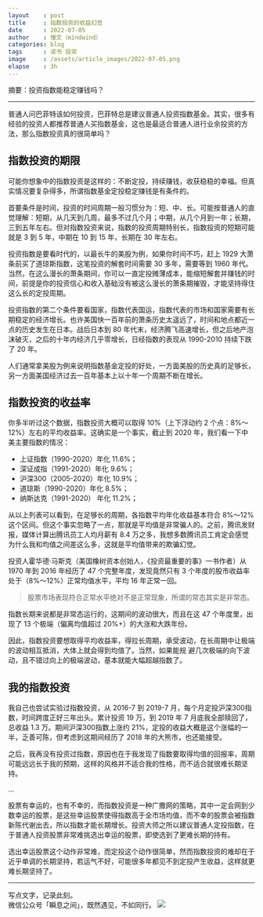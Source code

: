 ```yaml
---
layout    : post
title     : 指数投资的收益幻觉
date      : 2022-07-05
author    : 慢文（mindwind）
categories: blog
tags      : 读书 投资
image     : /assets/article_images/2022-07-05.png
elapse    : 3h
---
```


摘要：投资指数能稳定赚钱吗？

---

普通人问巴菲特该如何投资，巴菲特总是建议普通人投资指数基金。其实，很多有经验的投资人都推荐普通人买指数基金，这也是最适合普通人进行业余投资的方法，那么指数投资真的很简单吗？


## 指数投资的期限
可能你想象中的指数投资是这样的：不断定投，持续赚钱，收获稳稳的幸福。但真实情况要复杂得多，所谓指数基金定投稳定赚钱是有条件的。

首要条件是时间，投资的时间周期一般习惯分为：短、中、长。可能按普通人的直觉理解：短期，从几天到几周，最多不过几个月；中期，从几个月到一年；长期，三到五年左右。但对指数投资来说，指数的投资周期特别长，指数投资的短期可能就是 3 到 5 年，中期在 10 到 15 年，长期在 30 年左右。

投资指数是要看时代的，以最长牛的美股为例，如果你时间不巧，赶上 1929 大萧条前买了道琼斯指数，这笔投资的解套时间需要 30 多年，需要等到 1960 年代。当然，在这么漫长的萧条期间，你可以一直定投摊薄成本，能缩短解套并赚钱的时间，前提是你的投资信心和收入基础没有被这么漫长的萧条期摧毁，才能坚持得住这么长的定投周期。

投资指数的第二个条件要看国家，指数代表国运，指数代表的市场和国家需要有长期稳定的经济增长。也许美国快一百年前的萧条历史太遥远了，时间和地点都近一点的历史发生在日本。战后日本到 80 年代末，经济腾飞高速增长，但之后地产泡沫破灭，之后的十年内经济几乎零增长，日经指数的表现从 1990-2010 持续下跌了 20 年。

人们通常拿美股为例来说明指数基金定投的好处，一方面美股的历史真的足够长，另一方面美国经济过去一百年基本上以十年一个周期不断在增长。


## 指数投资的收益率
你多半听过这个数据，指数投资大概可以取得 10%（上下浮动约 2 个点：8%～12%）左右的平均收益率。这确实是一个事实，截止到 2020 年，我们看一下中美主要指数的情况：

  - 上证指数（1990-2020）年化 11.6%；
  - 深证成指（1991-2020）年化 9.6%；
  - 沪深300（2005-2020）年化 10.9%；
  - 道琼斯（1990-2020）年化 8.5%；
  - 纳斯达克（1991-2020） 年化 11.2%；

从以上列表可以看到，在足够长的周期，各指数平均年化收益基本符合 8%～12% 这个区间。但这个事实忽略了一点，那就是平均值是非常骗人的。之前，腾讯发财报，媒体计算出腾讯员工人均月薪有 8.4 万之多，我想多数腾讯员工肯定会感觉为什么我和均值之间差这么多，这就是平均值带来的欺骗幻觉。

投资人霍华德·马斯克（美国橡树资本创始人，《投资最重要的事》一书作者）从 1970 年到 2016 年经历了 47 个完整年度，发现竟然只有 3 个年度的股市收益率处于（8%～12%）正常均值水平，平均 16 年正常一回。

  > 股票市场表现符合正常水平绝对不是正常现象，所谓的常态其实是非常态。

指数长期来说都是非常态运行的，这期间的波动很大，而且在这 47 个年度里，出现了 13 个极端（偏离均值超过 20%+）的大涨和大跌年份。

因此，指数投资要想取得平均收益率，得拉长周期，承受波动，在长周期中让极端的波动相互抵消，大体上就会得到均值了。当然，如果能规
避几次极端的向下波动，且不错过向上的极端波动，基本就能大幅超越指数了。


## 我的指数投资
我自己也尝试实验过指数投资，从 2016-7 到 2019-7 月，每个月定投沪深300指数，时间跨度正好三年出头。累计投资 19 万，到 2019 年 7 月底我全部赎回了，总收益 1.3 万。期间沪深300指数上涨约 21%，定投的收益大概是这个涨幅的一半，乏善可陈，但考虑到这期间经历了 2018 年的大熊市，也还能接受。

之后，我再没有投资过指数，原因也在于我发现了指数要取得均值的回报率，周期可能远远长于我的预期，这样的风格并不适合我的性格，而不适合就很难长期坚持。


...

股票有幸运的，也有不幸的，而指数投资是一种广撒网的策略，其中一定会网到少数幸运的股票，是这些幸运股票使得指数高于全市场均值，而不幸的股票会被指数新陈代谢出去，所以指数才能长期增长。投资大师之所以建议普通人定投指数，在于普通人投资股票非常难挑选出幸运的股票，即使选到了更难长期的持有。

选出幸运股票这个动作非常难，而定投这个动作很简单，然而指数投资的难却在于近乎单调的长期坚持，若运气不好，可能很多年都见不到定投产生收益，这样就更难长期坚持了。


---
写点文字，记录此刻。  
微信公众号「瞬息之间」，既然遇见，不如同行。
![](/assets/images/qrcode_wechat_avatar.jpg)
